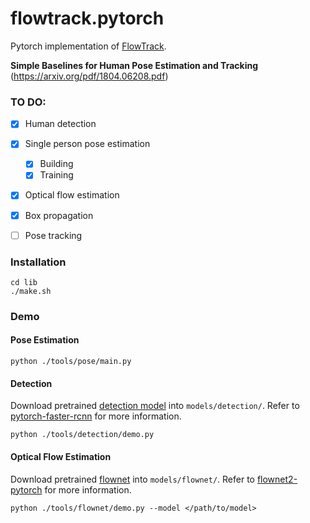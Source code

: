 # flowtrack.pytorch
Pytorch implementation of [FlowTrack](https://arxiv.org/pdf/1804.06208.pdf).

**Simple Baselines for Human Pose Estimation and Tracking** (https://arxiv.org/pdf/1804.06208.pdf)



### TO DO:

- [x] Human detection
- [x] Single person pose estimation
	- [x] Building
	- [x] Training
- [x] Optical flow estimation
- [x] Box propagation
- [ ] Pose tracking




### Installation

```shell
cd lib
./make.sh
```



### Demo

#### Pose Estimation

```shell
python ./tools/pose/main.py
```



#### Detection

Download pretrained [detection model](https://drive.google.com/file/d/18PKsPqSBx7C940zz95siAKiI_6aSE5hO/view?usp=sharing) into `models/detection/`. Refer to [pytorch-faster-rcnn](https://github.com/ruotianluo/pytorch-faster-rcnn) for more information.

```shell
python ./tools/detection/demo.py
```

#### 

#### Optical Flow Estimation

Download pretrained [flownet](https://drive.google.com/file/d/17d0x6q3FZZCfHMz7vND8E78WIZreqito/view?usp=sharing) into `models/flownet/`. Refer to [flownet2-pytorch](https://github.com/NVIDIA/flownet2-pytorch) for more information.

```shell
python ./tools/flownet/demo.py --model </path/to/model>
```

